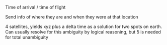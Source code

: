 
Time of arrival / time of flight

Send info of where they are and when they were at that location

4 satellites, yields xyz plus a delta time as a solution for two spots on earth. Can usually resolve for this ambiguity by logical reasoning, but 5 is needed for total unambiguity